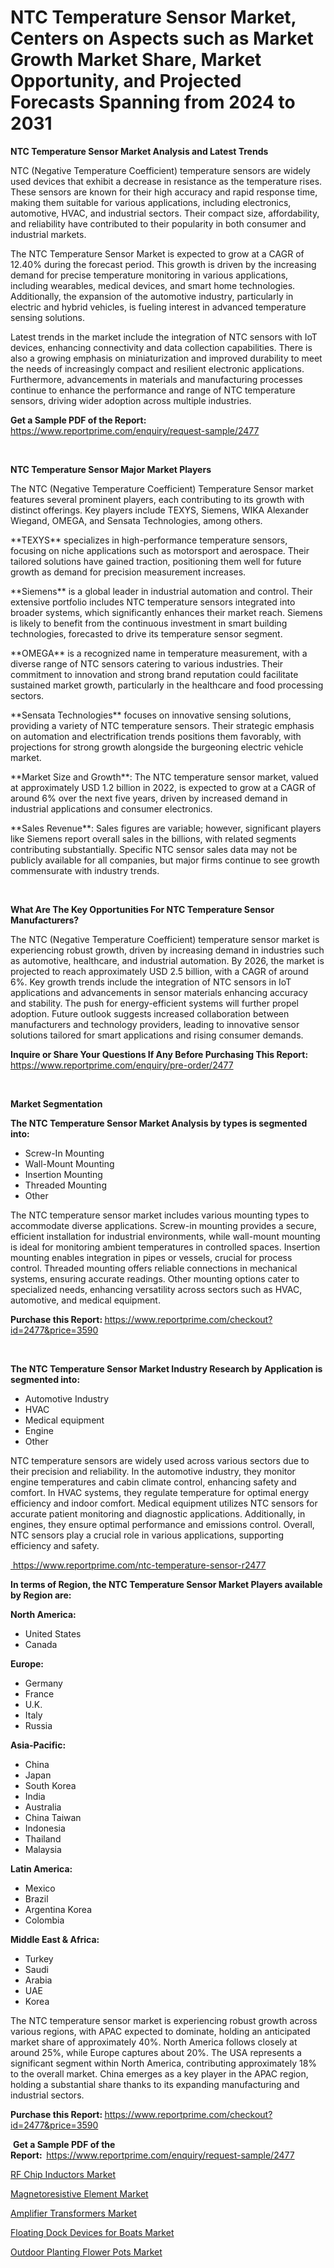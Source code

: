 <p><h1>NTC Temperature Sensor Market, Centers on Aspects such as Market Growth Market Share, Market Opportunity, and Projected Forecasts Spanning from 2024 to 2031</h1></p><p><strong>NTC Temperature Sensor Market Analysis and Latest Trends</strong></p>
<p><p>NTC (Negative Temperature Coefficient) temperature sensors are widely used devices that exhibit a decrease in resistance as the temperature rises. These sensors are known for their high accuracy and rapid response time, making them suitable for various applications, including electronics, automotive, HVAC, and industrial sectors. Their compact size, affordability, and reliability have contributed to their popularity in both consumer and industrial markets.</p><p>The NTC Temperature Sensor Market is expected to grow at a CAGR of 12.40% during the forecast period. This growth is driven by the increasing demand for precise temperature monitoring in various applications, including wearables, medical devices, and smart home technologies. Additionally, the expansion of the automotive industry, particularly in electric and hybrid vehicles, is fueling interest in advanced temperature sensing solutions.</p><p>Latest trends in the market include the integration of NTC sensors with IoT devices, enhancing connectivity and data collection capabilities. There is also a growing emphasis on miniaturization and improved durability to meet the needs of increasingly compact and resilient electronic applications. Furthermore, advancements in materials and manufacturing processes continue to enhance the performance and range of NTC temperature sensors, driving wider adoption across multiple industries.</p></p>
<p><strong>Get a Sample PDF of the Report:&nbsp;</strong> <a href="https://www.reportprime.com/enquiry/request-sample/2477">https://www.reportprime.com/enquiry/request-sample/2477</a></p>
<p>&nbsp;</p>
<p><strong>NTC Temperature Sensor Major Market Players</strong></p>
<p><p>The NTC (Negative Temperature Coefficient) Temperature Sensor market features several prominent players, each contributing to its growth with distinct offerings. Key players include TEXYS, Siemens, WIKA Alexander Wiegand, OMEGA, and Sensata Technologies, among others.</p><p>**TEXYS** specializes in high-performance temperature sensors, focusing on niche applications such as motorsport and aerospace. Their tailored solutions have gained traction, positioning them well for future growth as demand for precision measurement increases.</p><p>**Siemens** is a global leader in industrial automation and control. Their extensive portfolio includes NTC temperature sensors integrated into broader systems, which significantly enhances their market reach. Siemens is likely to benefit from the continuous investment in smart building technologies, forecasted to drive its temperature sensor segment.</p><p>**OMEGA** is a recognized name in temperature measurement, with a diverse range of NTC sensors catering to various industries. Their commitment to innovation and strong brand reputation could facilitate sustained market growth, particularly in the healthcare and food processing sectors.</p><p>**Sensata Technologies** focuses on innovative sensing solutions, providing a variety of NTC temperature sensors. Their strategic emphasis on automation and electrification trends positions them favorably, with projections for strong growth alongside the burgeoning electric vehicle market.</p><p>**Market Size and Growth**: The NTC temperature sensor market, valued at approximately USD 1.2 billion in 2022, is expected to grow at a CAGR of around 6% over the next five years, driven by increased demand in industrial applications and consumer electronics.</p><p>**Sales Revenue**: Sales figures are variable; however, significant players like Siemens report overall sales in the billions, with related segments contributing substantially. Specific NTC sensor sales data may not be publicly available for all companies, but major firms continue to see growth commensurate with industry trends.</p></p>
<p>&nbsp;</p>
<p><strong>What Are The Key Opportunities For NTC Temperature Sensor Manufacturers?</strong></p>
<p><p>The NTC (Negative Temperature Coefficient) temperature sensor market is experiencing robust growth, driven by increasing demand in industries such as automotive, healthcare, and industrial automation. By 2026, the market is projected to reach approximately USD 2.5 billion, with a CAGR of around 6%. Key growth trends include the integration of NTC sensors in IoT applications and advancements in sensor materials enhancing accuracy and stability. The push for energy-efficient systems will further propel adoption. Future outlook suggests increased collaboration between manufacturers and technology providers, leading to innovative sensor solutions tailored for smart applications and rising consumer demands.</p></p>
<p><strong>Inquire or Share Your Questions If Any Before Purchasing This Report:</strong> <a href="https://www.reportprime.com/enquiry/pre-order/2477">https://www.reportprime.com/enquiry/pre-order/2477</a></p>
<p>&nbsp;</p>
<p><strong>Market Segmentation</strong></p>
<p><strong>The NTC Temperature Sensor Market Analysis by types is segmented into:</strong></p>
<p><ul><li>Screw-In Mounting</li><li>Wall-Mount Mounting</li><li>Insertion Mounting</li><li>Threaded Mounting</li><li>Other</li></ul></p>
<p><p>The NTC temperature sensor market includes various mounting types to accommodate diverse applications. Screw-in mounting provides a secure, efficient installation for industrial environments, while wall-mount mounting is ideal for monitoring ambient temperatures in controlled spaces. Insertion mounting enables integration in pipes or vessels, crucial for process control. Threaded mounting offers reliable connections in mechanical systems, ensuring accurate readings. Other mounting options cater to specialized needs, enhancing versatility across sectors such as HVAC, automotive, and medical equipment.</p></p>
<p><strong>Purchase this Report:&nbsp;</strong><a href="https://www.reportprime.com/checkout?id=2477&price=3590">https://www.reportprime.com/checkout?id=2477&price=3590</a></p>
<p>&nbsp;</p>
<p><strong>The NTC Temperature Sensor Market Industry Research by Application is segmented into:</strong></p>
<p><ul><li>Automotive Industry</li><li>HVAC</li><li>Medical equipment</li><li>Engine</li><li>Other</li></ul></p>
<p><p>NTC temperature sensors are widely used across various sectors due to their precision and reliability. In the automotive industry, they monitor engine temperatures and cabin climate control, enhancing safety and comfort. In HVAC systems, they regulate temperature for optimal energy efficiency and indoor comfort. Medical equipment utilizes NTC sensors for accurate patient monitoring and diagnostic applications. Additionally, in engines, they ensure optimal performance and emissions control. Overall, NTC sensors play a crucial role in various applications, supporting efficiency and safety.</p></p>
<p><a href="https://www.reportprime.com/ntc-temperature-sensor-r2477">&nbsp;https://www.reportprime.com/ntc-temperature-sensor-r2477</a></p>
<p><strong>In terms of Region, the NTC Temperature Sensor Market Players available by Region are:</strong></p>
<p>
    <p> <strong> North America: </strong>
        <ul>
            <li>United States</li>
            <li>Canada</li>
        </ul>
        </p> 
    <p> <strong> Europe: </strong>
        <ul>
            <li>Germany</li>
            <li>France</li>
            <li>U.K.</li>
            <li>Italy</li>
            <li>Russia</li>
        </ul>
        </p> 
    <p> <strong> Asia-Pacific: </strong>
        <ul>
            <li>China</li>
            <li>Japan</li>
            <li>South Korea</li>
            <li>India</li>
            <li>Australia</li>
            <li>China Taiwan</li>
            <li>Indonesia</li>
            <li>Thailand</li>
            <li>Malaysia</li>
        </ul>
        </p> 
    <p> <strong> Latin America: </strong>
        <ul>
            <li>Mexico</li>
            <li>Brazil</li>
            <li>Argentina Korea</li>
            <li>Colombia</li>
        </ul>
        </p> 
    <p> <strong> Middle East & Africa: </strong>
        <ul>
            <li>Turkey</li>
            <li>Saudi</li>
            <li>Arabia</li>
            <li>UAE</li>
            <li>Korea</li>
        </ul>
    </p>
    </p>
<p><p>The NTC temperature sensor market is experiencing robust growth across various regions, with APAC expected to dominate, holding an anticipated market share of approximately 40%. North America follows closely at around 25%, while Europe captures about 20%. The USA represents a significant segment within North America, contributing approximately 18% to the overall market. China emerges as a key player in the APAC region, holding a substantial share thanks to its expanding manufacturing and industrial sectors.</p></p>
<p><strong>Purchase this Report: </strong><a href="https://www.reportprime.com/checkout?id=2477&price=3590">https://www.reportprime.com/checkout?id=2477&price=3590</a></p>
<p>&nbsp;<strong>Get a Sample PDF of the Report:&nbsp;&nbsp;</strong><a href="https://www.reportprime.com/enquiry/request-sample/2477">https://www.reportprime.com/enquiry/request-sample/2477</a></p>
<p><strong></strong></p>
<p><p><a href="https://www.linkedin.com/pulse/rf-chip-inductors-market-essentials-key-players-demand-drivers-1ifte?trackingId=oOHZkkuiTEG2nCp3iJgcjg%3D%3D">RF Chip Inductors Market</a></p><p><a href="https://github.com/NancyAlvarado586/Market-Research-Report-List-1/blob/main/magnetoresistive-element-market.md">Magnetoresistive Element Market</a></p><p><a href="https://www.linkedin.com/pulse/market-trends-global-amplifier-transformers-forecast-rtlge?trackingId=i3A2IwkRTV2zyywEkjpj7A%3D%3D">Amplifier Transformers Market</a></p><p><a href="https://issuu.com/reportprime-2/docs/floating-dock-devices-for-boats-mar_c86ffccb5e9180">Floating Dock Devices for Boats Market</a></p><p><a href="https://issuu.com/reportprime-2/docs/outdoor-planting-flower-pots-market_5684d42a383bef">Outdoor Planting Flower Pots Market</a></p></p>